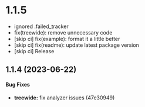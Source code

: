 # 1.1.5
- ignored .failed_tracker
- fix(treewide): remove unnecessary code
- [skip ci] fix(example): format it a little better
- [skip ci] fix(readme): update latest package version
- [skip ci] Release

## 1.1.4 (2023-06-22)

#### Bug Fixes

* **treewide:** fix analyzer issues (47e30949)

